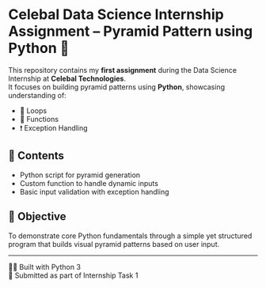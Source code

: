 # Celebal Data Science Internship Assignment – Pyramid Pattern using Python 🧱

This repository contains my **first assignment** during the Data Science Internship at **Celebal Technologies**.  
It focuses on building pyramid patterns using **Python**, showcasing understanding of:

- 🔁 Loops
- 🧮 Functions
- ❗ Exception Handling

## 📁 Contents
- Python script for pyramid generation
- Custom function to handle dynamic inputs
- Basic input validation with exception handling

## 🚀 Objective
To demonstrate core Python fundamentals through a simple yet structured program that builds visual pyramid patterns based on user input.

---

👨‍💻 Built with Python 3  
📌 Submitted as part of Internship Task 1
